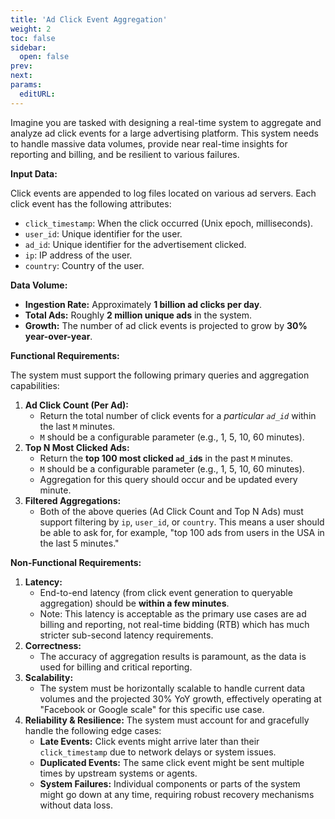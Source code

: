 ```yaml
---
title: 'Ad Click Event Aggregation'
weight: 2
toc: false
sidebar:
  open: false
prev: 
next:
params:
  editURL: 
---
```



Imagine you are tasked with designing a real-time system to aggregate and analyze ad click events for a large advertising platform. This system needs to handle massive data volumes, provide near real-time insights for reporting and billing, and be resilient to various failures.

**Input Data:**

Click events are appended to log files located on various ad servers. Each click event has the following attributes:

* `click_timestamp`: When the click occurred (Unix epoch, milliseconds).
* `user_id`: Unique identifier for the user.
* `ad_id`: Unique identifier for the advertisement clicked.
* `ip`: IP address of the user.
* `country`: Country of the user.

**Data Volume:**

* **Ingestion Rate:** Approximately **1 billion ad clicks per day**.
* **Total Ads:** Roughly **2 million unique ads** in the system.
* **Growth:** The number of ad click events is projected to grow by **30% year-over-year**.

**Functional Requirements:**

The system must support the following primary queries and aggregation capabilities:

1.  **Ad Click Count (Per Ad):**
    * Return the total number of click events for a *particular `ad_id`* within the last `M` minutes.
    * `M` should be a configurable parameter (e.g., 1, 5, 10, 60 minutes).
2.  **Top N Most Clicked Ads:**
    * Return the **top 100 most clicked `ad_id`s** in the past `M` minutes.
    * `M` should be a configurable parameter (e.g., 1, 5, 10, 60 minutes).
    * Aggregation for this query should occur and be updated every minute.
3.  **Filtered Aggregations:**
    * Both of the above queries (Ad Click Count and Top N Ads) must support filtering by `ip`, `user_id`, or `country`. This means a user should be able to ask for, for example, "top 100 ads from users in the USA in the last 5 minutes."

**Non-Functional Requirements:**

1.  **Latency:**
    * End-to-end latency (from click event generation to queryable aggregation) should be **within a few minutes**.
    * Note: This latency is acceptable as the primary use cases are ad billing and reporting, not real-time bidding (RTB) which has much stricter sub-second latency requirements.
2.  **Correctness:**
    * The accuracy of aggregation results is paramount, as the data is used for billing and critical reporting.
3.  **Scalability:**
    * The system must be horizontally scalable to handle current data volumes and the projected 30% YoY growth, effectively operating at "Facebook or Google scale" for this specific use case.
4.  **Reliability & Resilience:** The system must account for and gracefully handle the following edge cases:
    * **Late Events:** Click events might arrive later than their `click_timestamp` due to network delays or system issues.
    * **Duplicated Events:** The same click event might be sent multiple times by upstream systems or agents.
    * **System Failures:** Individual components or parts of the system might go down at any time, requiring robust recovery mechanisms without data loss.
